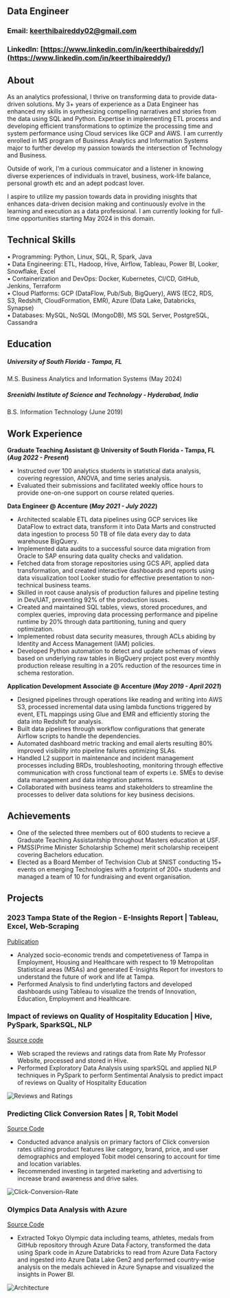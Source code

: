 ## Data Engineer
### Email: [keerthibaireddy02@gmail.com](https://mail.google.com/mail/u/1/#inbox)
### LinkedIn: [https://www.linkedin.com/in/keerthibaireddy/](https://www.linkedin.com/in/keerthibaireddy/)

## About
As an analytics professional, I thrive on transforming data to provide data-driven solutions. My 3+ years of experience as a Data Engineer has enhanced my skills in synthesizing compelling narratives and stories from the data using SQL and Python. Expertise in implementing ETL process and developing efficient transformations to optimize the processing time and system performance using Cloud services like GCP and AWS.  I am currently enrolled in MS program of Business Analytics and Information Systems major to further develop my passion towards the intersection of Technology and Business. 

Outside of work, I'm a curious commuicator and a listener in knowing diverse experiences of individuals in travel, business, work-life balance, personal growth etc and an adept podcast lover.

I aspire to utilize my passion towards data in providing inisghts that enhances data-driven decision making and continuously evolve in the learning and execution as a data professional. I am currently looking for full-time opportunities starting May 2024 in this domain.

## Technical Skills
• Programming: Python, Linux, SQL, R, Spark, Java <br>
• Data Engineering: ETL, Hadoop, Hive, Airflow, Tableau, Power BI, Looker, Snowflake, Excel <br>
• Containerization and DevOps: Docker, Kubernetes, CI/CD, GitHub, Jenkins, Terraform <br>
• Cloud Platforms: GCP (DataFlow, Pub/Sub, BigQuery), AWS (EC2, RDS, S3, Redshift, CloudFormation, EMR), Azure (Data Lake, Databricks, Synapse)<br>
• Databases: MySQL, NoSQL (MongoDB), MS SQL Server, PostgreSQL, Cassandra 

## Education							       		
##### University of South Florida - Tampa, FL	 	
M.S. Business Analytics and Information Systems (May 2024)
##### Sreenidhi Institute of Science and Technology - Hyderabad, India
B.S. Information Technology (June 2019)

## Work Experience
**Graduate Teaching Assistant @ University of South Florida - Tampa, FL (_Aug 2022 - Present_)**
-	Instructed over 100 analytics students in statistical data analysis, covering regression, ANOVA, and time series analysis.
-	Evaluated their submissions and facilitated weekly office hours to provide one-on-one support on course related queries.

**Data Engineer @ Accenture (_May 2021 - July 2022_)**
-	Architected scalable ETL data pipelines using GCP services like DataFlow to extract data, transform it into Data Marts and constructed data ingestion to process 50 TB of file data every day to data warehouse BigQuery.
-	Implemented data audits to a successful source data migration from Oracle to SAP ensuring data quality checks and validation.<br>
-	Fetched data from storage repositories using GCS API, applied data transformation, and created interactive dashboards and reports using data visualization tool Looker studio for effective presentation to non-technical business teams.
-	Skilled in root cause analysis of production failures and pipeline testing in Dev/UAT, preventing 92% of the production issues.
-	Created and maintained SQL tables, views, stored procedures, and complex queries, improving data processing performance  and pipeline runtime by 20% through data partitioning, tuning and query optimization.
-	Implemented robust data security measures, through ACLs abiding by Identity and Access Management (IAM) policies.
-	Developed Python automation to detect and update schemas of views based on underlying raw tables in BigQuery project post every monthly production release resulting in a 20% reduction of the resources time in schema restoration.

**Application Development Associate @ Accenture (_May 2019 - April 2021_)**
-	Designed pipelines through operations like reading and writing into AWS S3, processed incremental data using lambda functions triggered by event, ETL mappings using Glue and EMR and efficiently storing the data into Redshift for analysis.
-	Built data pipelines through workflow configurations that generate Airflow scripts to handle the dependencies.
-	Automated dashboard metric tracking and email alerts resulting 80% improved visibility into pipeline failures optimizing SLAs.
-	Handled L2 support in maintenance and incident management processes including BRDs, troubleshooting, monitoring through effective communication with cross functional team of experts i.e. SMEs to devise data management and data integration patterns.
-	Collaborated with business teams and stakeholders to streamline the processes to deliver data solutions for key business decisions.

## Achievements
- One of the selected three members out of 600 students to recieve a Graduate Teaching Assistantship throughout Masters education at USF.
- PMSS(Prime Minister Scholarship Scheme) merit scholarship receipent covering Bachelors education.
- Elected as a Board Member of Techvision Club at SNIST conducting 15+ events on emerging Technologies with a footprint of 200+ students and managed a team of 10 for fundraising and event organisation.

## Projects
### 2023 Tampa State of the Region - E-Insights Report | Tableau, Excel, Web-Scraping 
[Publication](https://www.usf.edu/business/documents/state-of-the-region/e-insights-report-2023.pdf)

-	Analyzed socio-economic trends and competetiveness of Tampa in Employment, Housing and Healthcare with respect to 19 Metropolitan Statistical areas (MSAs) and generated E-Insights Report for investors to understand the future of work and life at Tampa.
-	Performed Analysis to find underlyting factors and developed dashboards using Tableau to visualize the trends of Innovation, Education, Employment and Healthcare.

### Impact of reviews on Quality of Hospitality Education | Hive, PySpark, SparkSQL, NLP
[Source code](https://github.com/Keerthibaireddy/Impact-of-reviews-on-Hospitality-Education)

-	Web scraped the reviews and ratings data from Rate My Professor Website, processed and stored in Hive.
-	Performed Exploratory Data Analysis using sparkSQL and applied NLP techniques in PySpark to perform Sentimental Analysis to predict impact of reviews on Quality of Hospitality Education
  
![Reviews and Ratings ](/assets/img/review.png)

### Predicting Click Conversion Rates | R, Tobit Model
[Source Code](https://github.com/Keerthibaireddy/Click-Conversion-Rate-Prediction)

-	Conducted advance analysis on primary factors of Click conversion rates utilizing product features like category, brand, price, and user demographics and employed Tobit model censoring to account for time and location variables.
-	Recommended investing in targeted marketing and advertising to increase brand awareness and drive sales.

![Click-Conversion-Rate](/assets/img/ctr.png)

### Olympics Data Analysis with Azure
[Source Code](https://github.com/Keerthibaireddy/tokyo-olympics-data)

-	Extracted Tokyo Olympic data including teams, athletes, medals from GitHub repository through Azure Data Factory, transformed the data using Spark code in Azure Databricks to read from Azure Data Factory and ingested into Azure Data Lake Gen2 and performed country-wise analysis on the medals achieved in Azure Synapse and visualized the insights in Power BI.

![Architecture ](/assets/img/architecture.png)

